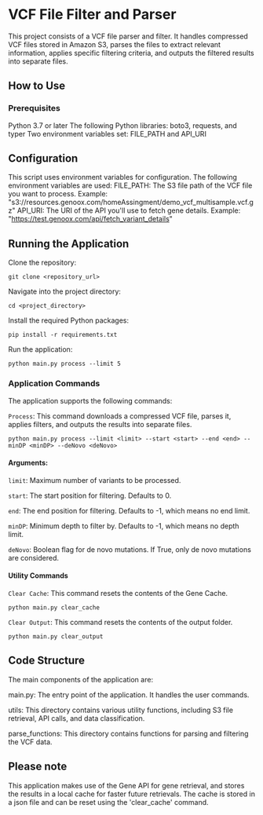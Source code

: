 # VCF File Filter and Parser
This project consists of a VCF file parser and filter. It handles compressed VCF files stored in Amazon S3, parses the files to extract relevant information, applies specific filtering criteria, and outputs the filtered results into separate files.

## How to Use
### Prerequisites
Python 3.7 or later
The following Python libraries: boto3, requests, and typer
Two environment variables set: FILE_PATH and API_URI

## Configuration
This script uses environment variables for configuration. The following environment variables are used:
FILE_PATH: The S3 file path of the VCF file you want to process. Example: "s3://resources.genoox.com/homeAssingment/demo_vcf_multisample.vcf.gz"
API_URI: The URI of the API you'll use to fetch gene details. Example: "https://test.genoox.com/api/fetch_variant_details"

## Running the Application
Clone the repository:
```
git clone <repository_url>
```
Navigate into the project directory:
```
cd <project_directory>
```
Install the required Python packages:
```
pip install -r requirements.txt
```
Run the application:
```
python main.py process --limit 5
```

### Application Commands
The application supports the following commands:

```Process```: This command downloads a compressed VCF file, parses it, applies filters, and outputs the results into separate files.
```
python main.py process --limit <limit> --start <start> --end <end> --minDP <minDP> --deNovo <deNovo>
```
#### Arguments:
```limit```: Maximum number of variants to be processed.

```start```: The start position for filtering. Defaults to 0.

```end```: The end position for filtering. Defaults to -1, which means no end limit.

```minDP```: Minimum depth to filter by. Defaults to -1, which means no depth limit.

```deNovo```: Boolean flag for de novo mutations. If True, only de novo mutations are considered.

#### Utility Commands
```Clear Cache```: This command resets the contents of the Gene Cache.
```
python main.py clear_cache
```

```Clear Output```: This command resets the contents of the output folder.
```
python main.py clear_output
```

## Code Structure
The main components of the application are:

main.py: The entry point of the application. It handles the user commands.

utils: This directory contains various utility functions, including S3 file retrieval, API calls, and data classification.

parse_functions: This directory contains functions for parsing and filtering the VCF data.


## Please note
This application makes use of the Gene API for gene retrieval, and stores the results in a local cache for faster future retrievals. The cache is stored in a json file and can be reset using the 'clear_cache' command.
